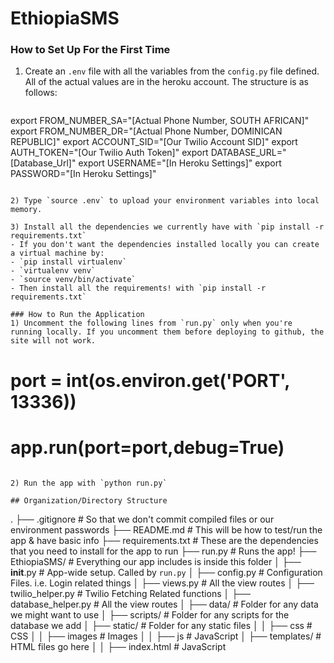 # EthiopiaSMS
### How to Set Up For the First Time
1) Create an `.env` file with all the variables from the `config.py` file defined. All of the actual values are in the heroku account. The structure is as follows:
   ```
  export FROM_NUMBER_SA="[Actual Phone Number, SOUTH AFRICAN]"
  export FROM_NUMBER_DR="[Actual Phone Number, DOMINICAN REPUBLIC]"
  export ACCOUNT_SID="[Our Twilio Account SID]"
  export AUTH_TOKEN="[Our Twilio Auth Token]"
  export DATABASE_URL="[Database_Url]"
  export USERNAME="[In Heroku Settings]"
  export PASSWORD="[In Heroku Settings]"
  ```

2) Type `source .env` to upload your environment variables into local memory.

3) Install all the dependencies we currently have with `pip install -r requirements.txt`
- If you don't want the dependencies installed locally you can create a virtual machine by:
- `pip install virtualenv`
- `virtualenv venv`
- `source venv/bin/activate`
- Then install all the requirements! with `pip install -r requirements.txt`

### How to Run the Application
1) Uncomment the following lines from `run.py` only when you're running locally. If you uncomment them before deploying to github, the site will not work.
```
  # port = int(os.environ.get('PORT', 13336))
  # app.run(port=port,debug=True)
```

2) Run the app with `python run.py`

## Organization/Directory Structure
```
.
├── .gitignore              # So that we don't commit compiled files or our environment passwords
├── README.md               # This will be how to test/run the app & have basic info
├── requirements.txt        # These are the dependencies that you need to install for the app to run
├── run.py                  # Runs the app!
├──  EthiopiaSMS/           # Everything our app includes is inside this folder
│   ├──  __init__.py        # App-wide setup. Called by `run.py`
│   ├──  config.py          # Configuration Files. i.e. Login related things
│   ├──  views.py           # All the view routes
│   ├──  twilio_helper.py   # Twilio Fetching Related functions
│   ├──  database_helper.py # All the view routes
│   ├──  data/              # Folder for any data we might want to use
│   ├──  scripts/           # Folder for any scripts for the database we add
│   ├──  static/            # Folder for any static files
│   │   ├──  css            # CSS
│   │   ├──  images         # Images
│   │   ├──  js             # JavaScript
│   ├──  templates/         # HTML files go here
│   │   ├──  index.html     # JavaScript
```
